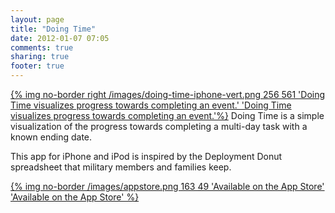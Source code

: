 ```yaml
---
layout: page
title: "Doing Time"
date: 2012-01-07 07:05
comments: true
sharing: true
footer: true
---
```


[{% img no-border right /images/doing-time-iphone-vert.png 256 561 'Doing Time visualizes progress towards completing an event.' 'Doing Time visualizes progress towards completing an event.'%}](http://axsw.co/gdZJa6 "Available on the App Store")
Doing Time is a simple visualization of the progress towards completing a multi-day task with a known ending date.

This app for iPhone and iPod is inspired by the Deployment Donut spreadsheet that military members and families keep.

[{% img no-border /images/appstore.png 163 49 'Available on the App Store' 'Available on the App Store' %}](http://axsw.co/gdZJa6 "Available on the App Store")

